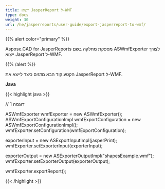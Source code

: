 ```yaml
---
title: ייצוא JasperReport ל-WMF
type: docs
weight: 30
url: /he/jasperreports/user-guide/export-jasperreport-to-wmf/
---
```


{{% alert color="primary" %}}

Aspose.CAD for JasperReports מספקת מחלקה בשם ASWmfExporter לצורך ייצוא JasperReport ל-WMF.

{{% /alert %}}

הקטע קוד הבא מדגים כיצד לייצא את JasperReport ל-WMF.

**Java**

{{< highlight java >}}

// דוגמה 1

ASWmfExporter wmfExporter = new ASWmfExporter();
ASWmfExportConfigurationImpl wmfExportConfiguration = new ASWmfExportConfigurationImpl();
wmfExporter.setConfiguration(wmfExportConfiguration);

exporterInput = new ASExportInputImpl(jasperPrint);
wmfExporter.setExporterInput(exporterInput);

exporterOutput = new ASExporterOutputImpl("shapesExample.wmf");
wmfExporter.setExporterOutput(exporterOutput);

wmfExporter.exportReport();

{{< /highlight >}}

